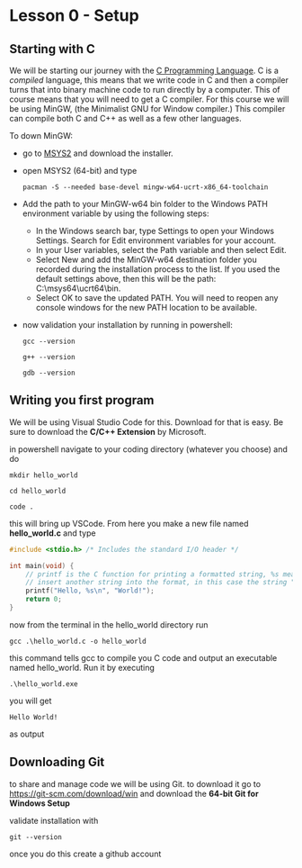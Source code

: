 # Lesson 0 - Setup

## Starting with C

We will be starting our journey with the [C Programming Language](https://en.wikipedia.org/wiki/C_(programming_language)). C is a *compiled* language, this means that we write code in C and then a compiler turns that into binary machine code to run directly by a computer. This of course means that you will need to get a C compiler. For this course we will be using MinGW, (the Minimalist GNU for Window compiler.) This compiler can compile both C and C++ as well as a few other languages.

To down MinGW:
- go to [MSYS2](https://www.msys2.org/) and download the installer.
- open MSYS2 (64-bit) and type

    ```pacman -S --needed base-devel mingw-w64-ucrt-x86_64-toolchain```

- Add the path to your MinGW-w64 bin folder to the Windows PATH environment variable by using the following steps:
    - In the Windows search bar, type Settings to open your Windows Settings.
Search for Edit environment variables for your account.
    - In your User variables, select the Path variable and then select Edit.
    - Select New and add the MinGW-w64 destination folder you recorded during the installation process to the list. If you used the default settings above, then this will be the path: C:\msys64\ucrt64\bin.
    - Select OK to save the updated PATH. You will need to reopen any console windows for the new PATH location to be available.

- now validation your installation by running in powershell:

    ```gcc --version```

    ```g++ --version```

    ```gdb --version```

## Writing you first program

We will be using Visual Studio Code for this. Download for that is easy. Be sure to download the **C/C++ Extension** by Microsoft.

in powershell navigate to your coding directory (whatever you choose) and do

```mkdir hello_world```

```cd hello_world```

```code .```

this will bring up VSCode. From here you make a new file named **hello_world.c** and type

```C
#include <stdio.h> /* Includes the standard I/O header */

int main(void) {
    // printf is the C function for printing a formatted string, %s mean we 
    // insert another string into the format, in this case the string "World!"
    printf("Hello, %s\n", "World!");
    return 0;
}
```

now from the terminal in the hello_world directory run

```gcc .\hello_world.c -o hello_world```

this command tells gcc to compile you C code and output an executable named hello_world. Run it by executing

```.\hello_world.exe```

you will get 

```Hello World!```

as output

## Downloading Git

to share and manage code we will be using Git. to download it go to https://git-scm.com/download/win and download the **64-bit Git for Windows Setup**

validate installation with 

```git --version```

once you do this create a github account
